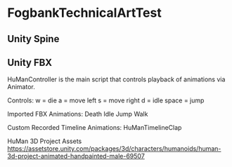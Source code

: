 # FogbankTechnicalArtTest

## Unity Spine

## Unity FBX
HuManController is the main script that controls playback of animations via Animator.

Controls: 
w = die
a = move left
s = move right
d = idle
space = jump

Imported FBX Animations:
Death
Idle
Jump
Walk

Custom Recorded Timeline Animations:
HuManTimelineClap

HuMan 3D Project Assets
https://assetstore.unity.com/packages/3d/characters/humanoids/human-3d-project-animated-handpainted-male-69507

